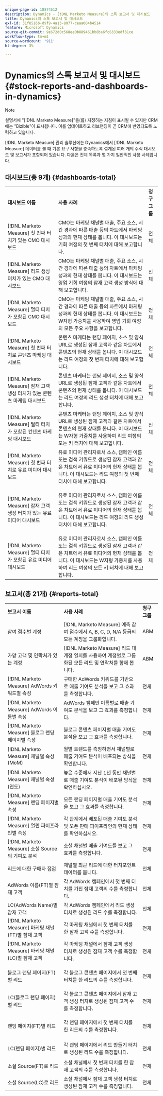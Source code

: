 ```yaml
---
unique-page-id: 18874612
description: Dynamics - [!DNL Marketo Measure]의 스톡 보고서 및 대시보드
title: Dynamics의 스톡 보고서 및 대시보드
exl-id: 31f8516b-d9f9-4a13-8077-ceaa004b4514
feature: Microsoft Dynamics
source-git-commit: 9e672d0c568ee0b889461bb8ba6fc6333edf31ce
workflow-type: tm+mt
source-wordcount: '911'
ht-degree: 3%

---
```


# Dynamics의 스톡 보고서 및 대시보드 {#stock-reports-and-dashboards-in-dynamics}

>[!NOTE]
>
>설명서에 &quot;[!DNL Marketo Measure]&quot;을(를) 지정하는 지침이 표시될 수 있지만 CRM에는 &quot;Bizible&quot;이 표시됩니다. 이를 업데이트하고 리브랜딩이 곧 CRM에 반영되도록 노력하고 있습니다.

[!DNL Marketo Measure] 관리 솔루션에는 Dynamics에서 [!DNL Marketo Measure] 데이터를 볼 때 기본 요구 사항을 충족하도록 설계된 여러 개의 주식 대시보드 및 보고서가 포함되어 있습니다. 다음은 전체 목록과 몇 가지 일반적인 사용 사례입니다.

## 대시보드(총 9개) {#dashboards-total}

<table> 
 <colgroup> 
  <col> 
  <col> 
  <col> 
 </colgroup> 
 <tbody> 
  <tr> 
   <td><p><strong>대시보드 이름</strong></p></td> 
   <td><strong>사용 사례</strong></td> 
   <td><strong>청구 그룹</strong></td> 
  </tr> 
  <tr> 
   <td>[!DNL Marketo Measure] 첫 번째 터치가 있는 CMO 대시보드</td> 
   <td>CMO는 마케팅 채널별 매출, 주요 소스, 시간 경과에 따른 매출 등의 차트에서 마케팅 성과의 현재 상태를 봅니다. 이 대시보드는 기회 여정의 첫 번째 터치에 대해 보고합니다.</td> 
   <td>전체</td> 
  </tr> 
  <tr> 
   <td>[!DNL Marketo Measure] 리드 생성 터치가 있는 CMO 대시보드</td> 
   <td>CMO는 마케팅 채널별 매출, 주요 소스, 시간 경과에 따른 매출 등의 차트에서 마케팅 성과의 현재 상태를 봅니다. 이 대시보드는 영업 기회 여정의 잠재 고객 생성 방식에 대해 보고합니다.</td> 
   <td>전체</td> 
  </tr> 
  <tr> 
   <td>[!DNL Marketo Measure] 멀티 터치가 포함된 CMO 대시보드</td> 
   <td>CMO는 마케팅 채널별 매출, 주요 소스, 시간 경과에 따른 매출 등의 차트에서 마케팅 성과의 현재 상태를 봅니다. 이 대시보드는 W자형 가중치를 사용하여 영업 기회 여정의 모든 주요 사항을 보고합니다.</td> 
   <td>전체</td> 
  </tr> 
  <tr> 
   <td>[!DNL Marketo Measure] 첫 번째 터치로 콘텐츠 마케팅 대시보드</td> 
   <td>콘텐츠 마케터는 랜딩 페이지, 소스 및 양식 URL로 생성된 잠재 고객과 같은 차트에서 콘텐츠의 현재 상태를 봅니다. 이 대시보드는 리드 여정의 첫 번째 터치에 대해 보고합니다.</td> 
   <td>전체</td> 
  </tr> 
  <tr> 
   <td>[!DNL Marketo Measure] 잠재 고객 생성 터치가 있는 콘텐츠 마케팅 대시보드</td> 
   <td>콘텐츠 마케터는 랜딩 페이지, 소스 및 양식 URL로 생성된 잠재 고객과 같은 차트에서 콘텐츠의 현재 상태를 봅니다. 이 대시보드는 리드 여정의 리드 생성 터치에 대해 보고합니다.</td> 
   <td>전체</td> 
  </tr> 
  <tr> 
   <td>[!DNL Marketo Measure] 멀티 터치가 포함된 컨텐츠 마케팅 대시보드</td> 
   <td>콘텐츠 마케터는 랜딩 페이지, 소스 및 양식 URL로 생성된 잠재 고객과 같은 차트에서 콘텐츠의 현재 상태를 봅니다. 이 대시보드는 W자형 가중치를 사용하여 리드 여정의 모든 키 터치에 대해 보고합니다.</td> 
   <td>전체</td> 
  </tr> 
  <tr> 
   <td>[!DNL Marketo Measure] 첫 번째 터치로 유료 미디어 대시보드</td> 
   <td>유료 미디어 관리자로서 소스, 캠페인 이름 또는 검색 키워드로 생성된 잠재 고객과 같은 차트에서 유료 미디어의 현재 상태를 봅니다. 이 대시보드는 리드 여정의 첫 번째 터치에 대해 보고합니다.</td> 
   <td>전체</td> 
  </tr> 
  <tr> 
   <td>[!DNL Marketo Measure] 잠재 고객 생성 터치가 있는 유료 미디어 대시보드</td> 
   <td><p>유료 미디어 관리자로서 소스, 캠페인 이름 또는 검색 키워드로 생성된 잠재 고객과 같은 차트에서 유료 미디어의 현재 상태를 봅니다. 이 대시보드는 리드 여정의 리드 생성 터치에 대해 보고합니다.</p></td> 
   <td>전체</td> 
  </tr> 
  <tr> 
   <td>[!DNL Marketo Measure] 멀티 터치가 포함된 유료 미디어 대시보드</td> 
   <td>유료 미디어 관리자로서 소스, 캠페인 이름 또는 검색 키워드로 생성된 잠재 고객과 같은 차트에서 유료 미디어의 현재 상태를 봅니다. 이 대시보드는 W자형 가중치를 사용하여 리드 여정의 모든 키 터치에 대해 보고합니다.</td> 
   <td>전체</td> 
  </tr> 
 </tbody> 
</table>

## 보고서(총 21개) {#reports-total}

<table> 
 <colgroup> 
  <col> 
  <col> 
  <col> 
 </colgroup> 
 <tbody> 
  <tr> 
   <td><strong>보고서 이름</strong></td> 
   <td><strong>사용 사례</strong></td> 
   <td><strong>청구 그룹</strong></td> 
  </tr> 
  <tr> 
   <td>참여 점수별 계정</td> 
   <td>[!DNL Marketo Measure] 예측 참여 점수에서 A, B, C, D, N/A 등급의 모든 계정을 그룹화합니다.</td> 
   <td>ABM</td> 
  </tr> 
  <tr> 
   <td>가망 고객 및 연락처가 있는 계정</td> 
   <td>[!DNL Marketo Measure] 리드 대 계정 일치를 사용하여 계정별로 그룹화된 모든 리드 및 연락처를 함께 봅니다.</td> 
   <td>ABM</td> 
  </tr> 
  <tr> 
   <td>[!DNL Marketo Measure] AdWords 키워드별 속성</td> 
   <td>구매한 AdWords 키워드를 기반으로 매출 기여도 분석을 보고 그 효과를 측정합니다.</td> 
   <td>전체</td> 
  </tr> 
  <tr> 
   <td>[!DNL Marketo Measure] AdWords 이름별 속성</td> 
   <td>AdWords 캠페인 이름별로 매출 기여도 분석을 보고 그 효과를 측정합니다.</td> 
   <td>전체</td> 
  </tr> 
  <tr> 
   <td>[!DNL Marketo Measure] 블로그 랜딩 페이지별 속성</td> 
   <td>블로그 콘텐츠 페이지별 매출 기여도 분석을 보고 그 효과를 측정합니다.</td> 
   <td>전체</td> 
  </tr> 
  <tr> 
   <td>[!DNL Marketo Measure] 채널별 속성(MoM)</td> 
   <td>월별 트렌드를 측정하면서 채널별로 매출 기여도 분석이 배포되는 방식을 확인합니다.</td> 
   <td>전체</td> 
  </tr> 
  <tr> 
   <td>[!DNL Marketo Measure] 채널별 속성(연도)</td> 
   <td>높은 수준에서 지난 1년 동안 채널별로 매출 기여도 분석이 배포된 방식을 확인하십시오.</td> 
   <td>전체</td> 
  </tr> 
  <tr> 
   <td>[!DNL Marketo Measure] 랜딩 페이지별 속성</td> 
   <td>모든 랜딩 페이지별 매출 기여도 분석을 보고 그 효과를 측정합니다.</td> 
   <td>전체</td> 
  </tr> 
  <tr> 
   <td>[!DNL Marketo Measure] 열린 파이프라인별 속성</td> 
   <td>각 단계에서 배포된 매출 기여도 분석 및 오픈 판매 파이프라인의 현재 상태를 확인하십시오.</td> 
   <td>전체</td> 
  </tr> 
  <tr> 
   <td>[!DNL Marketo Measure] 소셜 Source의 기여도 분석</td> 
   <td>소셜 채널별 매출 기여도를 보고 그 효과를 측정합니다.</td> 
   <td>전체</td> 
  </tr> 
  <tr> 
   <td>리드에 대한 구매자 접점</td> 
   <td>채널별 최근 리드에 대한 터치포인트 데이터를 봅니다.</td> 
   <td>전체</td> 
  </tr> 
  <tr> 
   <td>AdWords 이름(FT)별 잠재 고객</td> 
   <td>각 AdWords 캠페인에서 첫 번째 터치를 가진 잠재 고객의 수를 측정합니다.</td> 
   <td>전체</td> 
  </tr> 
  <tr> 
   <td>LC(AdWords Name)별 잠재 고객</td> 
   <td>각 AdWords 캠페인에서 리드 생성 터치로 생성된 리드 수를 측정합니다.</td> 
   <td>전체</td> 
  </tr> 
  <tr> 
   <td>[!DNL Marketo Measure] 마케팅 채널(FT)별 잠재 고객</td> 
   <td>각 마케팅 채널에서 첫 번째 터치를 한 잠재 고객 수를 측정합니다.</td> 
   <td>전체</td> 
  </tr> 
  <tr> 
   <td>[!DNL Marketo Measure] 마케팅 채널(LC)별 잠재 고객</td> 
   <td>각 마케팅 채널에서 잠재 고객 생성 터치로 생성된 잠재 고객 수를 측정합니다.</td> 
   <td>전체</td> 
  </tr> 
  <tr> 
   <td>블로그 랜딩 페이지(FT)별 리드</td> 
   <td><p>각 블로그 콘텐츠 페이지에서 첫 번째 터치를 한 리드의 수를 측정합니다.</p></td> 
   <td>전체</td> 
  </tr> 
  <tr> 
   <td>LC(블로그 랜딩 페이지)별 리드</td> 
   <td>각 블로그 콘텐츠 페이지에서 잠재 고객 생성 터치로 생성된 잠재 고객 수를 측정합니다.</td> 
   <td>전체</td> 
  </tr> 
  <tr> 
   <td>랜딩 페이지(FT)별 리드</td> 
   <td><p>각 랜딩 페이지에서 첫 번째 터치를 한 리드의 수를 측정합니다.</p></td> 
   <td>전체</td> 
  </tr> 
  <tr> 
   <td><p>LC(랜딩 페이지)별 리드</p></td> 
   <td>각 랜딩 페이지에서 리드 만들기 터치로 생성된 리드 수를 측정합니다.</td> 
   <td>전체</td> 
  </tr> 
  <tr> 
   <td>소셜 Source(FT)로 리드</td> 
   <td>소셜 채널에서 첫 번째 터치를 한 잠재 고객의 수를 측정합니다.</td> 
   <td>전체</td> 
  </tr> 
  <tr> 
   <td>소셜 Source(LC)로 리드</td> 
   <td>소셜 채널에서 잠재 고객 생성 터치로 생성된 잠재 고객 수를 측정합니다.</td> 
   <td>전체</td> 
  </tr> 
 </tbody> 
</table>
